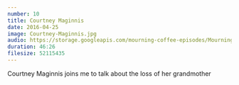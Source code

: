 ```yaml
---
number: 10
title: Courtney Maginnis
date: 2016-04-25
image: Courtney-Maginnis.jpg
audio: https://storage.googleapis.com/mourning-coffee-episodes/Mourning%20Coffee%20Episode%203%20With%20Courntey%20Maginnis%20Release.mp3
duration: 46:26
filesize: 52115435
---
```


Courtney Maginnis joins me to talk about the loss of her grandmother 
